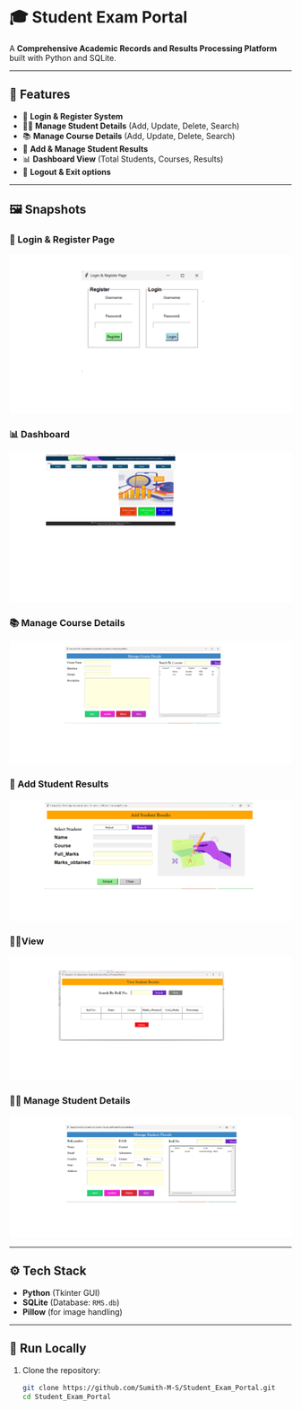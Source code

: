 # 🎓 Student Exam Portal

A **Comprehensive Academic Records and Results Processing Platform** built with Python and SQLite.

---

## 📌 Features

- 🔐 **Login & Register System**  
- 👨‍🎓 **Manage Student Details** (Add, Update, Delete, Search)  
- 📚 **Manage Course Details** (Add, Update, Delete, Search)  
- 📝 **Add & Manage Student Results**  
- 📊 **Dashboard View** (Total Students, Courses, Results)  
- 🚪 **Logout & Exit options**  

---

## 🖼️ Snapshots

### 🔐 Login & Register Page
![Login Page](SnapShots/login.png)
### 📊 Dashboard
![Dashboard](SnapShots/DashBoard.png)
### 📚 Manage Course Details
![Course Details](SnapShots/Course_Details.png)
### 📝 Add Student Results
![Result Page](SnapShots/Result-Page.png)
### 👨‍🎓View
![Student Details](SnapShots/view.png)
### 👨‍🎓 Manage Student Details
![Student Details](SnapShots/Student_Details.png)


---

## ⚙️ Tech Stack

- **Python** (Tkinter GUI)  
- **SQLite** (Database: `RMS.db`)  
- **Pillow** (for image handling)  

---

## 🚀 Run Locally

1. Clone the repository:
   ```bash
   git clone https://github.com/Sumith-M-S/Student_Exam_Portal.git
   cd Student_Exam_Portal
